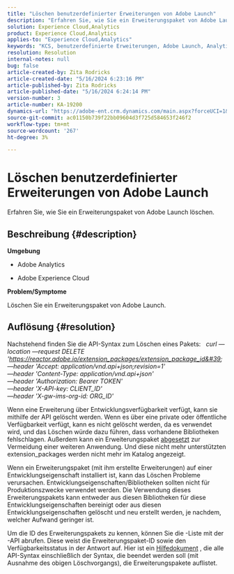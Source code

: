```yaml
---
title: "Löschen benutzerdefinierter Erweiterungen von Adobe Launch"
description: "Erfahren Sie, wie Sie ein Erweiterungspaket von Adobe Launch löschen."
solution: Experience Cloud,Analytics
product: Experience Cloud,Analytics
applies-to: "Experience Cloud,Analytics"
keywords: "KCS, benutzerdefinierte Erweiterungen, Adobe Launch, Analytics"
resolution: Resolution
internal-notes: null
bug: false
article-created-by: Zita Rodricks
article-created-date: "5/16/2024 6:23:16 PM"
article-published-by: Zita Rodricks
article-published-date: "5/16/2024 6:24:14 PM"
version-number: 3
article-number: KA-19200
dynamics-url: "https://adobe-ent.crm.dynamics.com/main.aspx?forceUCI=1&pagetype=entityrecord&etn=knowledgearticle&id=bd6aab56-b113-ef11-9f89-6045bd0298d4"
source-git-commit: ac01150b739f22bb09604d3f725d584653f246f2
workflow-type: tm+mt
source-wordcount: '267'
ht-degree: 3%

---
```


# Löschen benutzerdefinierter Erweiterungen von Adobe Launch


Erfahren Sie, wie Sie ein Erweiterungspaket von Adobe Launch löschen.

## Beschreibung {#description}


<b>Umgebung</b>

- Adobe Analytics

- Adobe Experience Cloud

<b>Problem/Symptome</b>

Löschen Sie ein Erweiterungspaket von Adobe Launch.


## Auflösung {#resolution}


Nachstehend finden Sie die API-Syntax zum Löschen eines Pakets:
 
*curl —location —request DELETE &#39;https://reactor.adobe.io/extension_packages/extension_package_id&#39; \
—header &#39;Accept: application/vnd.api+json;revision=1&#39; \
—header &#39;Content-Type: application/vnd.api+json&#39; \
—header &#39;Authorization: Bearer TOKEN&#39; \
—header &#39;X-API-key: CLIENT_ID&#39; \
—header &#39;X-gw-ims-org-id: ORG_ID&#39;*

Wenn eine Erweiterung über Entwicklungsverfügbarkeit verfügt, kann sie mithilfe der API gelöscht werden. Wenn es über eine private oder öffentliche Verfügbarkeit verfügt, kann es nicht gelöscht werden, da es verwendet wird, und das Löschen würde dazu führen, dass vorhandene Bibliotheken fehlschlagen. Außerdem kann ein Erweiterungspaket [abgesetzt](https://experienceleague.adobe.com/docs/experience-platform/tags/api/endpoints/extension-packages.html?lang=en#discontinue) zur Vermeidung einer weiteren Anwendung. Und diese nicht mehr unterstützten extension_packages werden nicht mehr im Katalog angezeigt.

Wenn ein Erweiterungspaket (mit ihm erstellte Erweiterungen) auf einer Entwicklungseigenschaft installiert ist, kann das Löschen Probleme verursachen. Entwicklungseigenschaften/Bibliotheken sollten nicht für Produktionszwecke verwendet werden. Die Verwendung dieses Erweiterungspakets kann entweder aus diesen Bibliotheken für diese Entwicklungseigenschaften bereinigt oder aus diesen Entwicklungseigenschaften gelöscht und neu erstellt werden, je nachdem, welcher Aufwand geringer ist.

Um die ID des Erweiterungspakets zu kennen, können Sie die -Liste mit der -API abrufen. Diese weist die Erweiterungspaket-ID sowie den Verfügbarkeitsstatus in der Antwort auf. Hier ist ein [Hilfedokument](https://experienceleague.adobe.com/docs/experience-platform/tags/api/endpoints/extension-packages.html?lang=en#list) , die alle API-Syntax einschließlich der Syntax, die beendet werden soll (mit Ausnahme des obigen Löschvorgangs), die Erweiterungspakete auflistet.
